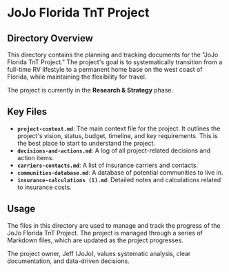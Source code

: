 # JoJo Florida TnT Project

## Directory Overview

This directory contains the planning and tracking documents for the "JoJo Florida TnT Project." The project's goal is to systematically transition from a full-time RV lifestyle to a permanent home base on the west coast of Florida, while maintaining the flexibility for travel.

The project is currently in the **Research & Strategy** phase.

## Key Files

*   **`project-context.md`**: The main context file for the project. It outlines the project's vision, status, budget, timeline, and key requirements. This is the best place to start to understand the project.
*   **`decisions-and-actions.md`**: A log of all project-related decisions and action items.
*   **`carriers-contacts.md`**: A list of insurance carriers and contacts.
*   **`communities-database.md`**: A database of potential communities to live in.
*   **`insurance-calculations (1).md`**: Detailed notes and calculations related to insurance costs.

## Usage

The files in this directory are used to manage and track the progress of the JoJo Florida TnT Project. The project is managed through a series of Markdown files, which are updated as the project progresses.

The project owner, Jeff (JoJo), values systematic analysis, clear documentation, and data-driven decisions.
